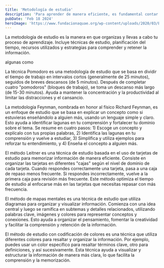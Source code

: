 ```yaml
---
title: 'Metodología de estudio'
description: 'Para aprender de manera eficiente, es fundamental contar con un método adecuado. En este breve texto, compartiré algunos métodos que considero especialmente eficaces.'
pubDate: 'Feb 18 2024'
heroImage: 'https://www.fundacionaquae.org/wp-content/uploads/2020/03/Estudiar-en-casa-DAVID-CALLE-1100x619.jpg'
---
```


La metodología de estudio es la manera en que organizas y llevas a cabo tu proceso de aprendizaje. Incluye técnicas de estudio, planificación del tiempo, recursos utilizados y estrategias para comprender y retener la información.

algunas como

La técnica Pomodoro es una metodología de estudio que se basa en dividir el tiempo de trabajo en intervalos cortos (generalmente de 25 minutos), seguidos de breves descansos (de 5 minutos). Después de completar cuatro "pomodoros" (bloques de trabajo), se toma un descanso más largo (de 15-30 minutos). Ayuda a mantener la concentración y la productividad al limitar las distracciones y el cansancio.

La metodología Feynman, nombrada en honor al físico Richard Feynman, es un enfoque de estudio que se basa en explicar un concepto como si estuvieras enseñándolo a alguien más, usando un lenguaje simple y claro. Esto ayuda a identificar lagunas en tu comprensión y fortalecer tu dominio sobre el tema. Se resume en cuatro pasos: 1) Escoge un concepto y explícalo con tus propias palabras, 2) Identifica las lagunas en tu comprensión y vuelve a estudiar, 3) Simplifica y utiliza ejemplos para reforzar tu entendimiento, y 4) Enseña el concepto a alguien más.

El método Leitner es una técnica de estudio basada en el uso de tarjetas de estudio para memorizar información de manera eficiente. Consiste en organizar las tarjetas en diferentes "cajas" según el nivel de dominio de cada tarjeta. Cuando respondes correctamente una tarjeta, pasa a una caja de repaso menos frecuente. Si respondes incorrectamente, vuelve a la primera caja para revisión más frecuente. Este método optimiza el tiempo de estudio al enfocarse más en las tarjetas que necesitas repasar con más frecuencia.

El método de mapas mentales es una técnica de estudio que utiliza diagramas para organizar y visualizar información. Comienza con una idea central y luego se ramifica en subtemas y detalles relacionados, utilizando palabras clave, imágenes y colores para representar conceptos y conexiones. Esto ayuda a organizar el pensamiento, fomentar la creatividad y facilitar la comprensión y retención de la información.

El método de estudio con codificación de colores es una técnica que utiliza diferentes colores para resaltar y organizar la información. Por ejemplo, puedes usar un color específico para resaltar términos clave, otro para definiciones, y así sucesivamente. Esta técnica ayuda a visualizar y estructurar la información de manera más clara, lo que facilita la comprensión y la memorización.
